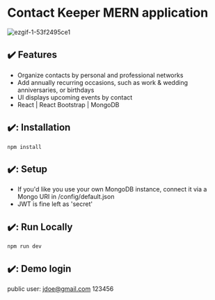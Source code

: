 # Contact Keeper MERN application

![ezgif-1-53f2495ce1](https://user-images.githubusercontent.com/43115008/159174919-b287eb43-6763-4859-83b7-cf4080ecd748.gif)

## :heavy_check_mark: Features
* Organize contacts by personal and professional networks
* Add annually recurring occasions, such as work & wedding anniversaries, or birthdays
* UI displays upcoming events by contact
* React | React Bootstrap | MongoDB

## ✔️: Installation
```
npm install
```

## ✔️: Setup
* If you'd like you use your own MongoDB instance, connect it via a Mongo URI in /config/default.json
* JWT is fine left as 'secret'

## ✔️: Run Locally
```
npm run dev
```

## ✔️: Demo login
public user:
jdoe@gmail.com
123456
